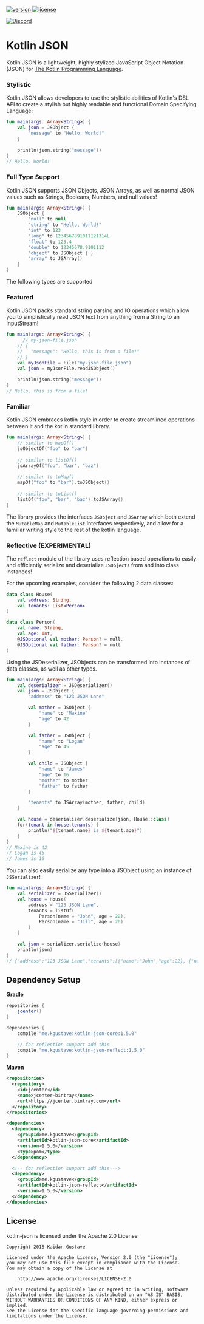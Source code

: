 [version]: https://api.bintray.com/packages/kaidangustave/maven/kotlin-json/images/download.svg
[download]: https://bintray.com/kaidangustave/maven/kotlin-json/_latestVersion
[discord]: https://discord.gg/XCmwxy8
[discord-widget]: https://discordapp.com/api/guilds/301012120613552138/widget.png
[license]: https://img.shields.io/badge/License-Apache%202.0-lightgrey.svg

[ ![version][] ][download]
[ ![license][] ](https://github.com/TheMonitorLizard/kotlin-json/tree/master/LICENSE)

[ ![Discord][discord-widget] ][discord]

# Kotlin JSON

Kotlin JSON is a lightweight, highly stylized JavaScript Object Notation (JSON)
for [The Kotlin Programming Language](https://kotlinlang.org/).

### Stylistic

Kotlin JSON allows developers to use the stylistic abilities of Kotlin's DSL API
to create a stylish but highly readable and functional Domain Specifying Language:

```kotlin
fun main(args: Array<String>) {
    val json = JSObject {
        "message" to "Hello, World!"
    }
    
    println(json.string("message"))
}
// Hello, World!
```

### Full Type Support

Kotlin JSON supports JSON Objects, JSON Arrays, as well as normal JSON values such 
as Strings, Booleans, Numbers, and null values!

```kotlin
fun main(args: Array<String>) {
    JSObject {
        "null" to null
        "string" to "Hello, World!"
        "int" to 123
        "long" to 1234567891011121314L
        "float" to 123.4
        "double" to 12345678.9101112
        "object" to JSObject { }
        "array" to JSArray()
    }
}
```

The following types are supported

### Featured

Kotlin JSON packs standard string parsing and IO operations which allow you to
simplistically read JSON text from anything from a String to an InputStream!

```kotlin
fun main(args: Array<String>) {
      // my-json-file.json
    // {
    //   "message": "Hello, this is from a file!"
    // }
    val myJsonFile = File("my-json-file.json")
    val json = myJsonFile.readJSObject()
    
    println(json.string("message"))
}
// Hello, this is from a file!
```

### Familiar

Kotlin JSON embraces kotlin style in order to create streamlined operations
between it and the kotlin standard library.

```kotlin
fun main(args: Array<String>) {
    // similar to mapOf()
    jsObjectOf("foo" to "bar")
    
    // similar to listOf()
    jsArrayOf("foo", "bar", "baz")
    
    // similar to toMap()
    mapOf("foo" to "bar").toJSObject()
    
    // similar to toList()
    listOf("foo", "bar", "baz").toJSArray()
}
```

The library provides the interfaces `JSObject` and `JSArray` which both extend the
`MutableMap` and `MutableList` interfaces respectively, and allow for a familiar
writing style to the rest of the kotlin language.

### Reflective (EXPERIMENTAL)

The `reflect` module of the library uses reflection based operations to easily and
efficiently serialize and deserialize `JSObjects` from and into class instances!

For the upcoming examples, consider the following 2 data classes:

```kotlin
data class House(
    val address: String,
    val tenants: List<Person>
)

data class Person(
    val name: String,
    val age: Int,
    @JSOptional val mother: Person? = null,
    @JSOptional val father: Person? = null
)
```

Using the JSDeserializer, JSObjects can be transformed into instances of
data classes, as well as other types.

```kotlin
fun main(args: Array<String>) {
    val deserializer = JSDeserializer()
    val json = JSObject {
        "address" to "123 JSON Lane"

        val mother = JSObject {
            "name" to "Maxine"
            "age" to 42
        }

        val father = JSObject {
            "name" to "Logan"
            "age" to 45
        }

        val child = JSObject {
            "name" to "James"
            "age" to 16
            "mother" to mother
            "father" to father
        }

        "tenants" to JSArray(mother, father, child)
    }

    val house = deserializer.deserialize(json, House::class)
    for(tenant in house.tenants) {
        println("${tenant.name} is ${tenant.age}")
    }
}
// Maxine is 42
// Logan is 45
// James is 16
```

You can also easily serialize any type into a JSObject using an instance of `JSSerializer`!

```kotlin
fun main(args: Array<String>) {
    val serializer = JSSerializer()
    val house = House(
        address = "123 JSON Lane",
        tenants = listOf(
            Person(name = "John", age = 22),
            Person(name = "Jill", age = 20)
        )
    )

    val json = serializer.serialize(house)
    println(json)
}
// {"address":"123 JSON Lane","tenants":[{"name":"John","age":22}, {"name":"Jill","age":20}]}
```

## Dependency Setup
**Gradle**
```groovy
repositories {
    jcenter()
}

dependencies {
    compile "me.kgustave:kotlin-json-core:1.5.0"

    // for reflection support add this
    compile "me.kgustave:kotlin-json-reflect:1.5.0"
}
```

**Maven**
```xml
<repositories>
  <repository>
    <id>jcenter</id>
    <name>jcenter-bintray</name>
    <url>https://jcenter.bintray.com</url>
  </repository>
</repositories>
```

```xml
<dependencies>
  <dependency>
    <groupId>me.kgustave</groupId>
    <artifactId>kotlin-json-core</artifactId>
    <version>1.5.0</version>
    <type>pom</type>
  </dependency>

  <!-- for reflection support add this -->
  <dependency>
    <groupId>me.kgustave</groupId>
    <artifactId>kotlin-json-reflect</artifactId>
    <version>1.5.0</version>
  </dependency>
</dependencies>
```

## License

kotlin-json is licensed under the Apache 2.0 License

```
Copyright 2018 Kaidan Gustave

Licensed under the Apache License, Version 2.0 (the "License");
you may not use this file except in compliance with the License.
You may obtain a copy of the License at

    http://www.apache.org/licenses/LICENSE-2.0

Unless required by applicable law or agreed to in writing, software
distributed under the License is distributed on an "AS IS" BASIS,
WITHOUT WARRANTIES OR CONDITIONS OF ANY KIND, either express or implied.
See the License for the specific language governing permissions and
limitations under the License.
```
